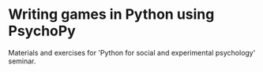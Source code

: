 # Writing games in Python using PsychoPy
Materials and exercises for 'Python for social and experimental psychology' seminar.
